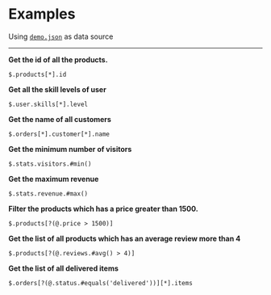 # Examples

Using [`demo.json`](/demo.json) as data source

---

**Get the id of all the products.**
```
$.products[*].id
```

**Get all the skill levels of user**
```
$.user.skills[*].level
```

**Get the name of all customers**
```
$.orders[*].customer[*].name
```

**Get the minimum number of visitors**
```
$.stats.visitors.#min()
```

**Get the maximum revenue**
```
$.stats.revenue.#max()
```

**Filter the products which has a price greater than 1500.**
```
$.products[?(@.price > 1500)]
```

**Get the list of all products which has an average review more than 4**
```
$.products[?(@.reviews.#avg() > 4)]
```

**Get the list of all delivered items**
```
$.orders[?(@.status.#equals('delivered'))][*].items
```
